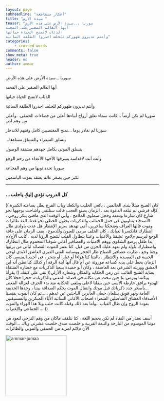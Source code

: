 ```yaml
---
layout: page
subheadline: "أفكار متقاطعة"
title: "سيدة الأرض "
teaser: "سوريا ...سيدة اﻷرض على هذه اﻷرض
أيها العالم الصغير على المحنة
الذئاب ﻻتمنح الحياة حياتها
وأنتم تديرون ظهوركم للخلف احذروا الطلقة السائبة"
categories:
    - crossed-words
comments: false
show_meta: true
header: no
author: ammar
---
```

سوريا ...سيدة اﻷرض على هذه اﻷرض

أيها العالم الصغير على المحنة

الذئاب ﻻتمنح الحياة حياتها

وأنتم تديرون ظهوركم للخلف احذروا الطلقة السائبة

سوريا لم تكن أرضاً ...كانت سماء تعلق أرواح أبناءها أعلى من فضاءات الحمقى. .وأعلى من وهم لص

سوريا لم تغادر يوما ...تمنح المغتصبين كامل وقتهم للاندحار

...يتسلق الشعراء والعشاق مساءها

يتسلق الموتى بكامل جهدهم  مشنقة الوصول

وأنت أنت ﻻقداسة يسرقها اﻷخوة الأعداء من رحم الوجع

سوريا تجدد ثوبها من وهم الفجاعة

تكبر حين يصغر عالم يعتقد بموت الياسمين

***

### ...كل الدروب تؤدي إليكِ ياحلب



(( كان الصبح مبللاً بندى الحالمين ، بائعي الحليب والكعك وباب الفرج يطل بساعته الكبيرة كإله قرشي لم تبلغه الدعوة بعد ، الزمان يصنع العجب قالت سنلتقي واشاحت بوجهها نحو شارع كان شارعا ودمعة وخجل سماوي الملامح ، وأبي الوقت الذي مافتئ ينكز روحي ، الأصدقاء يتناوبون في حمل الحقائب والذكريات يحثون الخطى نحو غدنا، الغد طائرات وموت قالها العراف وضحكنا ساخرين، أمي تهدهد سرير الإنتظار هل عدت ياولدي طال انتظارك فانكسرنا لغيابك ، كان الخلف مرمى للعيون وللدموع ، يقف الزمان على حافة الوجع ليرسم مﻻمح عشقنا والأغنيات وعبثا يتطاول القلب لتتضح الرؤيا لديه ، كانت الأحﻻم يدا طفل يرضع الشكوى ووهم الامنيات والعصافير أغاني شوقنا المحموم طال انتظارك واصطبارك ياولد ولم نعهد عليك الحزن من قبل، كنا نعمر للموت القصائد ليأتي من يرتبها وجعا وجع ، طارت عصافير الصباح طار الحجر ووسامة الفتى الديري العاشق اﻻبدي لوحي الحبيبة في القصيدة والانتظار ، ياليتنا كنا هواءا أو غبارا أو شجر ، في أحمد المنسي كان الزمان يحط على يديه كساعه موروثة عن أم قال أنها ابنة الرقة أو كذلك كنا نظن أنه ابن العشق ووريثه الشرعي بعد العاصفة ، وكان أبو حميدة يبيعنا الذكريات مع خضاره المنتقاة بعناية الشيخ الغائب عن زمن الحكاية والمكان وشعاره الأزلي(( نقي على كيفك )) يقرأنا ويكتبنا ويرمي بنا حين نبحث عن مكانه في قصائد المعنى والذكريات، حجرا حجلا كان الهدوء يرافق خارطة الأسى حين ينقلنا ﻻعلى ويلقي الحكاية منذ بدء الحرف لغزالة المعنى ...ياصخر جدد ذكرياتك قبل موتك وانتقال الموت بحكم الصداقة بيننا ، وحدها الحديقة العامة ونهر قويق يبتلعان خطى العابرين الباحثين عن غدهم .....ثم كان الموت يقنصنا  الأصدقاء العشاق المناضلين الشعراء اصحاب اﻷغاني السائبة اﻵباء المبكرين والمستيقنين بعودة الروح وإن طال الغياب...وأما بعد ذلك وقبله كانت حلب وبلا هذا الهراء والموت الجماعي والإغتراب  ....))

أسف نعتذر من النقاد لم نكن بحجم اللغة ، كنا نتلقف ماكان من وهم الترجي لنعود من موتنا الموسوم من البارحة والنبعة القريبة و خلصت صدق خلصت عشرتي وياك  ...الوقت اﻵن مﻻئم لمزيد من الحمقى والموتى والطائرات

<img src="{{ site.url }}/images/ammar-jumaa.jpg" alt="ammar-jumaa" style="width: 200px;"/>
